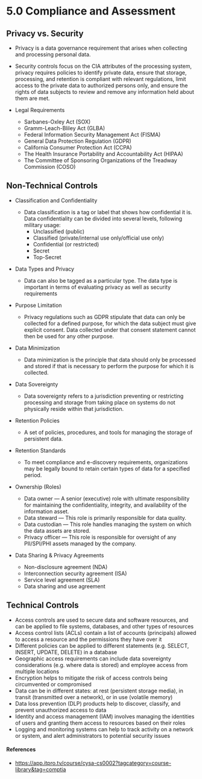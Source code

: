 # 5.0 Compliance and Assessment 

## Privacy vs. Security

+ Privacy is a data governance requirement that arises when collecting and processing personal data.
+ Security controls focus on the CIA attributes of the processing system, privacy requires policies to identify private data, ensure that storage, processing, and retention is compliant with relevant regulations, limit access to the private data to authorized persons only, and ensure the rights of data subjects to review and remove any information held about them are met.

+ Legal Requirements
   + Sarbanes-Oxley Act (SOX)
   + Gramm-Leach-Bliley Act (GLBA)
   + Federal Information Security Management Act (FISMA)
   + General Data Protection Regulation (GDPR)
   + California Consumer Protection Act (CCPA)
   + The Health Insurance Portability and Accountability Act (HIPAA)
   + The Committee of Sponsoring Organizations of the Treadway Commission (COSO)


## Non-Technical Controls

+ Classification and Confidentiality
   + Data classification is a tag or label that shows how confidential it is. Data confidentiality can be divided into several levels, following military usage:
      + Unclassified (public)
      + Classified (private/internal use only/official use only)
      + Confidential (or restricted)
      + Secret
      + Top-Secret
  
+ Data Types and Privacy
   + Data can also be tagged as a particular type. The data type is important in terms of evaluating privacy as well as security requirements

+ Purpose Limitation
   + Privacy regulations such as GDPR stipulate that data can only be collected for a defined purpose, for which the data subject must give explicit consent. Data collected under that consent statement cannot then be used for any other purpose.

+ Data Minimization
   + Data minimization is the principle that data should only be processed and stored if that is necessary to perform the purpose for which it is collected.

+ Data Sovereignty
   + Data sovereignty refers to a jurisdiction preventing or restricting processing and storage from taking place on systems do not physically reside within that jurisdiction.

+ Retention Policies
   + A set of policies, procedures, and tools for managing the storage of persistent data.
   
+ Retention Standards
   + To meet compliance and e-discovery requirements, organizations may be legally bound to retain certain types of data for a specified period.
   
+ Ownership (Roles)
   + Data owner — A senior (executive) role with ultimate responsibility for maintaining the confidentiality, integrity, and availability of the information asset.
   + Data steward — This role is primarily responsible for data quality.
   + Data custodian — This role handles managing the system on which the data assets are stored.
   + Privacy officer — This role is responsible for oversight of any PII/SPI/PHI assets managed by the company.

+ Data Sharing & Privacy Agreements
   + Non-disclosure agreement (NDA)
   + Interconnection security agreement (ISA) 
   + Service level agreement (SLA)
   + Data sharing and use agreement

## Technical Controls

+ Access controls are used to secure data and software resources, and can be applied to file systems, databases, and other types of resources
+ Access control lists (ACLs) contain a list of accounts (principals) allowed to access a resource and the permissions they have over it
+ Different policies can be applied to different statements (e.g. SELECT, INSERT, UPDATE, DELETE) in a database
+ Geographic access requirements can include data sovereignty considerations (e.g. where data is stored) and employee access from multiple locations
+ Encryption helps to mitigate the risk of access controls being circumvented or compromised
+ Data can be in different states: at rest (persistent storage media), in transit (transmitted over a network), or in use (volatile memory)
+ Data loss prevention (DLP) products help to discover, classify, and prevent unauthorized access to data
+ Identity and access management (IAM) involves managing the identities of users and granting them access to resources based on their roles
+ Logging and monitoring systems can help to track activity on a network or system, and alert administrators to potential security issues


#### References
* https://app.itpro.tv/course/cysa-cs0002?tagcategory=course-library&tag=comptia
